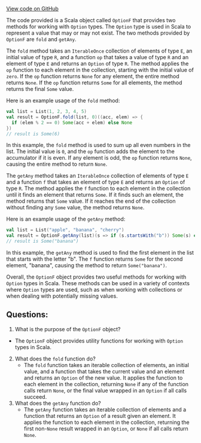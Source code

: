 [View code on GitHub](https://github.com/alephium/alephium/blob/master/util/src/main/scala/org/alephium/util/OptionF.scala)

The code provided is a Scala object called `OptionF` that provides two methods for working with `Option` types. The `Option` type is used in Scala to represent a value that may or may not exist. The two methods provided by `OptionF` are `fold` and `getAny`.

The `fold` method takes an `IterableOnce` collection of elements of type `E`, an initial value of type `R`, and a function `op` that takes a value of type `R` and an element of type `E` and returns an `Option` of type `R`. The method applies the `op` function to each element in the collection, starting with the initial value of `zero`. If the `op` function returns `None` for any element, the entire method returns `None`. If the `op` function returns `Some` for all elements, the method returns the final `Some` value.

Here is an example usage of the `fold` method:

```scala
val list = List(1, 2, 3, 4, 5)
val result = OptionF.fold(list, 0)((acc, elem) => {
  if (elem % 2 == 0) Some(acc + elem) else None
})
// result is Some(6)
```

In this example, the `fold` method is used to sum up all even numbers in the list. The initial value is `0`, and the `op` function adds the element to the accumulator if it is even. If any element is odd, the `op` function returns `None`, causing the entire method to return `None`.

The `getAny` method takes an `IterableOnce` collection of elements of type `E` and a function `f` that takes an element of type `E` and returns an `Option` of type `R`. The method applies the `f` function to each element in the collection until it finds an element that returns `Some`. If it finds such an element, the method returns that `Some` value. If it reaches the end of the collection without finding any `Some` value, the method returns `None`.

Here is an example usage of the `getAny` method:

```scala
val list = List("apple", "banana", "cherry")
val result = OptionF.getAny(list)(s => if (s.startsWith("b")) Some(s) else None)
// result is Some("banana")
```

In this example, the `getAny` method is used to find the first element in the list that starts with the letter "b". The `f` function returns `Some` for the second element, "banana", causing the method to return `Some("banana")`.

Overall, the `OptionF` object provides two useful methods for working with `Option` types in Scala. These methods can be used in a variety of contexts where `Option` types are used, such as when working with collections or when dealing with potentially missing values.
## Questions: 
 1. What is the purpose of the `OptionF` object?
   - The `OptionF` object provides utility functions for working with `Option` types in Scala.
2. What does the `fold` function do?
   - The `fold` function takes an iterable collection of elements, an initial value, and a function that takes the current value and an element and returns an `Option` of the new value. It applies the function to each element in the collection, returning `None` if any of the function calls return `None`, or the final value wrapped in an `Option` if all calls succeed.
3. What does the `getAny` function do?
   - The `getAny` function takes an iterable collection of elements and a function that returns an `Option` of a result given an element. It applies the function to each element in the collection, returning the first non-`None` result wrapped in an `Option`, or `None` if all calls return `None`.